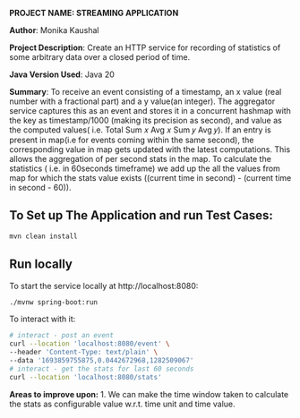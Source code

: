 **PROJECT NAME: STREAMING APPLICATION**

**Author**: Monika Kaushal

**Project Description**: Create an HTTP service for recording of statistics of some arbitrary data 
                     over a closed period of time.

**Java Version Used**: Java 20

**Summary**: To receive an event consisting of a timestamp, an x value (real number with
          a fractional part) and a y value(an integer). The aggregator service captures this 
         as an event and stores it in a concurrent hashmap with the key as timestamp/1000 (making 
         its precision as second), and value as the computed values( i.e. Total
         Sum 𝑥 Avg 𝑥 Sum 𝑦 Avg 𝑦). If an entry is present in map(i.e for events coming within 
         the same second), the corresponding value in map gets updated with the latest computations. 
         This allows the aggregation of per second stats in the map. 
         To calculate the statistics ( i.e. in 60seconds timeframe) we add up the all the values from map 
         for which the stats value exists ((current time in second) - (current time in second - 60)).

      
## To Set up The Application and run Test Cases:
```bash
mvn clean install
```

## Run locally
To start the service locally at http://localhost:8080:
```bash
./mvnw spring-boot:run
```

To interact with it:
```bash
# interact - post an event
curl --location 'localhost:8080/event' \
--header 'Content-Type: text/plain' \
--data '1693859755875,0.0442672968,1282509067'
# interact - get the stats for last 60 seconds
curl --location 'localhost:8080/stats'
```

**Areas to improve upon:**
        1. We can make the time window taken to calculate the stats as configurable value w.r.t. time unit 
           and time value.







